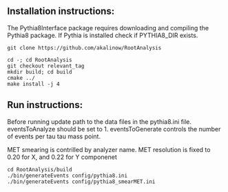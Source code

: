 ## Installation instructions:
The Pythia8Interface package requires downloading and compiling the Pythia8 package.
If Pythia is installed check if PYTHIA8_DIR exists.

``` 
git clone https://github.com/akalinow/RootAnalysis

cd -; cd RootAnalysis
git checkout relevant_tag
mkdir build; cd build
cmake ../
make install -j 4
```
## Run instructions:
Before running update path to the data files in the pythia8.ini file.
eventsToAnalyze should be set to 1.
eventsToGenerate controls the number of events per tau tau mass point.

MET smearing is contrilled by analyzer name. MET resolution is fixed to
0.20 for X, and 0.22 for Y componenet

```
cd RootAnalysis/build
./bin/generateEvents config/pythia8.ini
./bin/generateEvents config/pythia8_smearMET.ini
```

